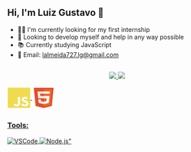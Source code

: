 ## Hi, I'm Luiz Gustavo 👋

- 👨‍💻 I'm currently looking for my first internship
- 🤝 Looking to develop myself and help in any way possible
- 📚 Currently studying JavaScript
- 📩 Email: lalmeida727.lg@gmail.com

<br>
<div align="center">
  <a href="https://github.com/LuizGust4vo">
  <img height="150em" src="https://github-readme-stats.vercel.app/api/top-langs/?username=LuizGust4vo&layout=compact&langs_count=7&theme=chartreuse-dark"/>
  <img height="150em" src="https://github-readme-stats.vercel.app/api?username=LuizGust4vo&show_icons=true&theme=chartreuse-dark&include_all_commits=true&count_private=true"/>
</div>
  
<div style="display: inline_block"><br>
  <img align="center" alt="JS" height="48" width="53" src="https://raw.githubusercontent.com/devicons/devicon/master/icons/javascript/javascript-plain.svg">
  <img align="center" alt="HTML" height="48" width="53" src="https://raw.githubusercontent.com/devicons/devicon/master/icons/html5/html5-original.svg">
</div>
  
##
  
### Tools:
<div>
  <img align="center" alt="VSCode" height="55" width="60" src="https://cdn.jsdelivr.net/gh/devicons/devicon/icons/vscode/vscode-original-wordmark.svg">
  <img align="center" alt=Node.js" height="85" width="115" src="https://cdn.jsdelivr.net/gh/devicons/devicon/icons/nodejs/nodejs-original-wordmark.svg">
</div>
